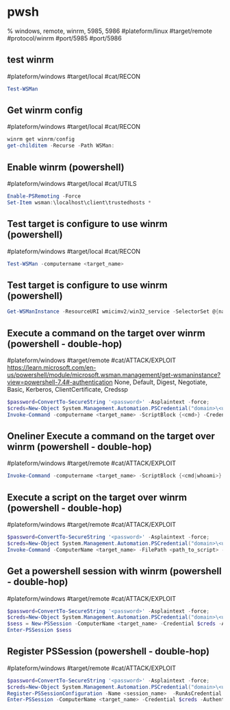 # pwsh
% windows, remote, winrm, 5985, 5986
#plateform/linux  #target/remote  #protocol/winrm #port/5985 #port/5986

## test winrm 
#plateform/windows #target/local #cat/RECON
```powershell
Test-WSMan
```

## Get winrm config
#plateform/windows #target/local #cat/RECON
```powershell
winrm get winrm/config
get-childitem -Recurse -Path WSMan:
```

## Enable winrm (powershell)
#plateform/windows #target/local #cat/UTILS 
```powershell
Enable-PSRemoting -Force  
Set-Item wsman:\localhost\client\trustedhosts *  
```

## Test target is configure to use winrm (powershell)
#plateform/windows #target/local #cat/RECON 
```powershell
Test-WSMan -computername <target_name>
```

## Test target is configure to use winrm (powershell)
```powershell
Get-WSManInstance -ResourceURI wmicimv2/win32_service -SelectorSet @{name="winrm"} -ComputerName "<target_name>"
```

## Execute a command on the target over winrm (powershell - double-hop)
#plateform/windows #target/remote #cat/ATTACK/EXPLOIT   
https://learn.microsoft.com/en-us/powershell/module/microsoft.wsman.management/get-wsmaninstance?view=powershell-7.4#-authentication
None, Default, Digest, Negotiate, Basic, Kerberos, ClientCertificate, Credssp
```powershell
$password=ConvertTo-SecureString '<password>' -Asplaintext -force;
$creds=New-Object System.Management.Automation.PSCredential("domain>\<username>", $password);
Invoke-Command -computername <target_name> -ScriptBlock {<cmd>} -Credential $creds -Authentication 'Credssp'
```

## Oneliner Execute a command on the target over winrm (powershell - double-hop)
#plateform/windows #target/remote #cat/ATTACK/EXPLOIT   
```powershell
Invoke-Command -computername <target_name> -ScriptBlock {<cmd|whoami>} -Credential (New-Object System.Management.Automation.PSCredential("domain>\<username>", (ConvertTo-SecureString '<password>' -Asplaintext -force))) -Authentication 'Credssp'
```

## Execute a script on the target over winrm (powershell - double-hop)
#plateform/windows #target/remote #cat/ATTACK/EXPLOIT 
```powershell
$password=ConvertTo-SecureString '<password>' -Asplaintext -force;
$creds=New-Object System.Management.Automation.PSCredential("domain>\<username>", $password);
Invoke-Command -ComputerName <target_name> -FilePath <path_to_script> -Credential $creds -Authentication 'Default'
```

## Get a powershell session with winrm (powershell - double-hop)
#plateform/windows #target/remote #cat/ATTACK/EXPLOIT 
```powershell
$password=ConvertTo-SecureString '<password>' -Asplaintext -force;
$creds=New-Object System.Management.Automation.PSCredential("domain>\<username>", $password);
$sess = New-PSSession -ComputerName <target_name> -Credential $creds -Authentication 'Credssp' -SessionOption (New-PSSessionOption -ProxyAccessType NoProxyServer) 
Enter-PSSession $sess
```

## Register PSSession (powershell - double-hop)
#plateform/windows #target/remote #cat/ATTACK/EXPLOIT 
```powershell
$password=ConvertTo-SecureString '<password>' -Asplaintext -force;
$creds=New-Object System.Management.Automation.PSCredential("domain>\<username>", $password);
Register-PSSessionConfiguration -Name <session_name>  -RunAsCredential $creds
Enter-PSSession -ComputerName <target_name> -Credential $creds -Authentication 'Credssp' -ConfigurationName <session_name>
```